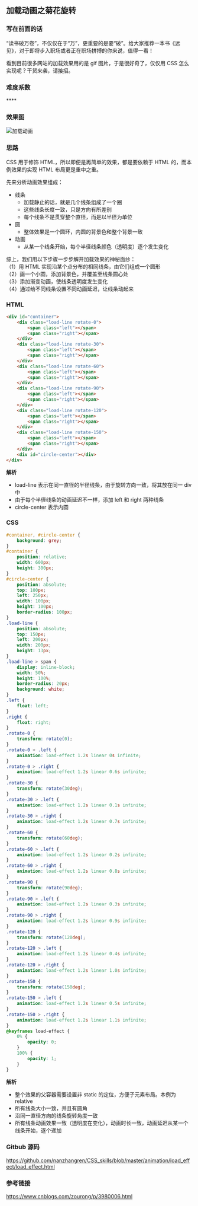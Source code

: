 ## 加载动画之菊花旋转

### 写在前面的话
“读书破万卷”，不仅仅在于“万”，更重要的是要“破”。给大家推荐一本书《远见》，对于即将步入职场或者正在职场拼搏的你来说，值得一看！    

看到目前很多网站的加载效果用的是 gif 图片，于是很好奇了，仅仅用 CSS 怎么实现呢？干货来袭，请接招。

### 难度系数
\****

### 效果图
![加载动画](https://raw.githubusercontent.com/nanzhangren/CSS_skills/master/animation/load_effect/load_effect.gif)

### 思路
CSS 用于修饰 HTML，所以即便是再简单的效果，都是要依赖于 HTML 的，而本例效果的实现 HTML 布局更是重中之重。   

先来分析动画效果组成：
- 线条
	- 加载静止的话，就是几个线条组成了一个圈
	- 这些线条长度一致，只是方向有所差别   
	- 每个线条不是贯穿整个直径，而是以半径为单位
- 圆
	- 整体效果是一个圆环，内圆的背景色和整个背景一致   
- 动画
	- 从某一个线条开始，每个半径线条颜色（透明度）逐个发生变化

综上，我们用以下步骤一步步解开加载效果的神秘面纱：   
（1）用 HTML 实现沿某个点分布的相同线条，由它们组成一个圆形   
（2）画一个小圆，添加背景色，并覆盖至线条圆心处   
（3）添加渐变动画，使线条透明度发生变化   
（4）通过给不同线条设置不同动画延迟，让线条动起来   

### HTML
``` html
<div id="container">
	<div class="load-line rotate-0">
		<span class="left"></span>
		<span class="right"></span>
	</div>
	<div class="load-line rotate-30">
		<span class="left"></span>
		<span class="right"></span>
	</div>
	<div class="load-line rotate-60">
		<span class="left"></span>
		<span class="right"></span>
	</div>
	<div class="load-line rotate-90">
		<span class="left"></span>
		<span class="right"></span>
	</div>
	<div class="load-line rotate-120">
		<span class="left"></span>
		<span class="right"></span>
	</div>
	<div class="load-line rotate-150">
		<span class="left"></span>
		<span class="right"></span>
	</div>
	<div id="circle-center"></div>
</div>
```
**解析**    
- load-line 表示在同一直径的半径线条，由于旋转方向一致，将其放在同一 div 中
- 由于每个半径线条的动画延迟不一样，添加 left 和 right 两种线条
- circle-center 表示内圆

### CSS
``` css
#container, #circle-center {
	background: grey;
}
#container {
	position: relative;
	width: 600px;
	height: 300px;
}
#circle-center {
	position: absolute;
	top: 100px;
	left: 250px;
	width: 100px;
	height: 100px;
	border-radius: 100px;
}
.load-line {
	position: absolute;
	top: 150px;
	left: 200px;
	width: 200px;
	height: 13px;
}
.load-line > span {
	display: inline-block;
	width: 50%;
	height: 100%;
	border-radius: 20px;
	background: white;
}
.left {
	float: left;
}
.right {
	float: right;
}
.rotate-0 {
	transform: rotate(0);
}
.rotate-0 > .left {
	animation: load-effect 1.2s linear 0s infinite;
}
.rotate-0 > .right {
	animation: load-effect 1.2s linear 0.6s infinite;
}
.rotate-30 {
	transform: rotate(30deg);
}
.rotate-30 > .left {
	animation: load-effect 1.2s linear 0.1s infinite;
}
.rotate-30 > .right {
	animation: load-effect 1.2s linear 0.7s infinite;
}
.rotate-60 {
	transform: rotate(60deg);
}
.rotate-60 > .left {
	animation: load-effect 1.2s linear 0.2s infinite;
}
.rotate-60 > .right {
	animation: load-effect 1.2s linear 0.8s infinite;
}
.rotate-90 {
	transform: rotate(90deg);
}
.rotate-90 > .left {
	animation: load-effect 1.2s linear 0.3s infinite;
}
.rotate-90 > .right {
	animation: load-effect 1.2s linear 0.9s infinite;
}
.rotate-120 {
	transform: rotate(120deg);
}
.rotate-120 > .left {
	animation: load-effect 1.2s linear 0.4s infinite;
}
.rotate-120 > .right {
	animation: load-effect 1.2s linear 1.0s infinite;
}
.rotate-150 {
	transform: rotate(150deg);
}
.rotate-150 > .left {
	animation: load-effect 1.2s linear 0.5s infinite;
}
.rotate-150 > .right {
	animation: load-effect 1.2s linear 1.1s infinite;
}
@keyframes load-effect {
	0% {
		opacity: 0;
	}
	100% {
		opacity: 1;
	}
}
```
**解析**   
- 整个效果的父容器需要设置非 static 的定位，方便子元素布局。本例为 relative
- 所有线条大小一致，并且有圆角
- 沿同一直径方向的线条旋转角度一致
- 所有线条动画效果一致（透明度在变化），动画时长一致，动画延迟从某一个线条开始，逐个递加

### Gitbub 源码
https://github.com/nanzhangren/CSS_skills/blob/master/animation/load_effect/load_effect.html

### 参考链接
https://www.cnblogs.com/zourong/p/3980006.html